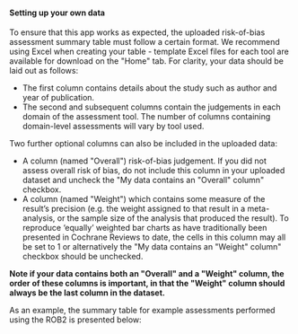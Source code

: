 #### __Setting up your own data__
To ensure that this app works as expected, the uploaded risk-of-bias assessment summary table must follow a certain format. We recommend using Excel when creating your table - template Excel files for each tool are available for download on the "Home" tab. For clarity, your data should be laid out as follows:
  * The first column contains details about the study such as author and year of publication.
  * The second and subsequent columns contain the judgements in each domain of the assessment tool. The number of columns containing domain-level assessments will vary by tool used.
  
Two further optional columns can also be included in the uploaded data:
  
  * A column (named "Overall") risk-of-bias judgement. If you did not assess overall risk of bias, do not include this column in your uploaded dataset and uncheck the "My data contains an "Overall" column" checkbox.
  * A column (named "Weight") which contains some measure of the result’s precision (e.g. the weight assigned to that result in a meta-analysis, or the sample size of the analysis that produced the result). To reproduce ‘equally’ weighted bar charts as have traditionally been presented in Cochrane Reviews to date, the cells in this column may all be set to 1 or alternatively the "My data contains an "Weight" column" checkbox should be unchecked.
  
**Note if your data contains both an "Overall" and a "Weight" column, the order of these columns is important, in that the "Weight" column should always be the last column in the dataset.**  
  
As an example, the summary table for example assessments performed using the ROB2 is presented below:







